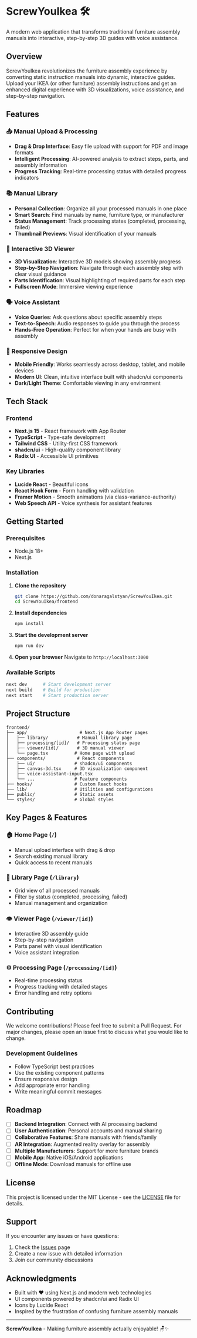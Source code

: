 # ScrewYouIkea 🛠️

A modern web application that transforms traditional furniture assembly manuals into interactive, step-by-step 3D guides with voice assistance.

## Overview

ScrewYouIkea revolutionizes the furniture assembly experience by converting static instruction manuals into dynamic, interactive guides. Upload your IKEA (or other furniture) assembly instructions and get an enhanced digital experience with 3D visualizations, voice assistance, and step-by-step navigation.

## Features

### 📤 Manual Upload & Processing
- **Drag & Drop Interface**: Easy file upload with support for PDF and image formats
- **Intelligent Processing**: AI-powered analysis to extract steps, parts, and assembly information
- **Progress Tracking**: Real-time processing status with detailed progress indicators

### 📚 Manual Library
- **Personal Collection**: Organize all your processed manuals in one place
- **Smart Search**: Find manuals by name, furniture type, or manufacturer
- **Status Management**: Track processing states (completed, processing, failed)
- **Thumbnail Previews**: Visual identification of your manuals

### 🎯 Interactive 3D Viewer
- **3D Visualization**: Interactive 3D models showing assembly progress
- **Step-by-Step Navigation**: Navigate through each assembly step with clear visual guidance
- **Parts Identification**: Visual highlighting of required parts for each step
- **Fullscreen Mode**: Immersive viewing experience

### 🗣️ Voice Assistant
- **Voice Queries**: Ask questions about specific assembly steps
- **Text-to-Speech**: Audio responses to guide you through the process
- **Hands-Free Operation**: Perfect for when your hands are busy with assembly

### 📱 Responsive Design
- **Mobile Friendly**: Works seamlessly across desktop, tablet, and mobile devices
- **Modern UI**: Clean, intuitive interface built with shadcn/ui components
- **Dark/Light Theme**: Comfortable viewing in any environment

## Tech Stack

### Frontend
- **Next.js 15** - React framework with App Router
- **TypeScript** - Type-safe development
- **Tailwind CSS** - Utility-first CSS framework
- **shadcn/ui** - High-quality component library
- **Radix UI** - Accessible UI primitives

### Key Libraries
- **Lucide React** - Beautiful icons
- **React Hook Form** - Form handling with validation
- **Framer Motion** - Smooth animations (via class-variance-authority)
- **Web Speech API** - Voice synthesis for assistant features

## Getting Started

### Prerequisites
- Node.js 18+ 
- Next.js

### Installation

1. **Clone the repository**
   ```bash
   git clone https://github.com/donaragalstyan/ScrewYouIkea.git
   cd ScrewYouIkea/frontend
   ```

2. **Install dependencies**
   ```bash
   npm install
   ```

3. **Start the development server**
   ```bash
   npm run dev
   ```

4. **Open your browser**
   Navigate to `http://localhost:3000`

### Available Scripts

```bash
next dev      # Start development server
next build    # Build for production
next start    # Start production server
```

## Project Structure

```
frontend/
├── app/                    # Next.js App Router pages
│   ├── library/           # Manual library page
│   ├── processing/[id]/   # Processing status page
│   ├── viewer/[id]/       # 3D manual viewer
│   └── page.tsx          # Home page with upload
├── components/            # React components
│   ├── ui/               # shadcn/ui components
│   ├── canvas-3d.tsx     # 3D visualization component
│   ├── voice-assistant-input.tsx
│   └── ...               # Feature components
├── hooks/                # Custom React hooks
├── lib/                  # Utilities and configurations
├── public/               # Static assets
└── styles/               # Global styles
```

## Key Pages & Features

### 🏠 Home Page (`/`)
- Manual upload interface with drag & drop
- Search existing manual library
- Quick access to recent manuals

### 📖 Library Page (`/library`)
- Grid view of all processed manuals
- Filter by status (completed, processing, failed)
- Manual management and organization

### 👁️ Viewer Page (`/viewer/[id]`)
- Interactive 3D assembly guide
- Step-by-step navigation
- Parts panel with visual identification
- Voice assistant integration

### ⚙️ Processing Page (`/processing/[id]`)
- Real-time processing status
- Progress tracking with detailed stages
- Error handling and retry options

## Contributing

We welcome contributions! Please feel free to submit a Pull Request. For major changes, please open an issue first to discuss what you would like to change.

### Development Guidelines
- Follow TypeScript best practices
- Use the existing component patterns
- Ensure responsive design
- Add appropriate error handling
- Write meaningful commit messages

## Roadmap

- [ ] **Backend Integration**: Connect with AI processing backend
- [ ] **User Authentication**: Personal accounts and manual sharing
- [ ] **Collaborative Features**: Share manuals with friends/family  
- [ ] **AR Integration**: Augmented reality overlay for assembly
- [ ] **Multiple Manufacturers**: Support for more furniture brands
- [ ] **Mobile App**: Native iOS/Android applications
- [ ] **Offline Mode**: Download manuals for offline use

## License

This project is licensed under the MIT License - see the [LICENSE](LICENSE) file for details.

## Support

If you encounter any issues or have questions:
1. Check the [Issues](https://github.com/donaragalstyan/ScrewYouIkea/issues) page
2. Create a new issue with detailed information
3. Join our community discussions

## Acknowledgments

- Built with ❤️ using Next.js and modern web technologies
- UI components powered by shadcn/ui and Radix UI
- Icons by Lucide React
- Inspired by the frustration of confusing furniture assembly manuals

---

**ScrewYouIkea** - Making furniture assembly actually enjoyable! 🪑✨
